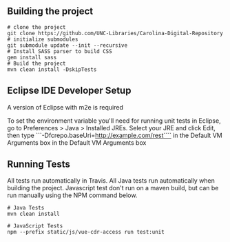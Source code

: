 Building the project
---------------------
```
# clone the project
git clone https://github.com/UNC-Libraries/Carolina-Digital-Repository
# initialize submodules
git submodule update --init --recursive
# Install SASS parser to build CSS
gem install sass
# Build the project
mvn clean install -DskipTests
```

Eclipse IDE Developer Setup
---------------------------
A version of Eclipse with m2e is required

To set the environment variable you'll need for running unit tests in Eclipse, go to Preferences > Java > Installed JREs. Select your JRE and click Edit, then type  ```-Dfcrepo.baseUri=http://example.com/rest```` in the Default VM Arguments box in the Default VM Arguments box

Running Tests
-------------

All tests run automatically in Travis.
All Java tests run automatically when building the project.
Javascript test don't run on a maven build, but can be run manually using the NPM command below.

```
# Java Tests
mvn clean install

# JavaScript Tests
npm --prefix static/js/vue-cdr-access run test:unit
```
